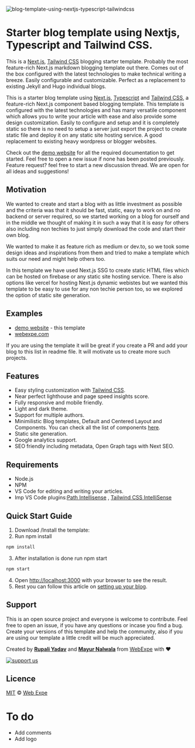 ![blog-template-using-nextjs-typescript-tailwindcss](/public/images/og-image.jpg)

# Starter blog template using Nextjs, Typescript and Tailwind CSS.

This is a [Next.js](https://nextjs.org/), [Tailwind CSS](https://tailwindcss.com/) blogging starter template. Probably the most feature-rich Next.js markdown blogging template out there. Comes out of the box configured with the latest technologies to make technical writing a breeze. Easily configurable and customizable. Perfect as a replacement to existing Jekyll and Hugo individual blogs.

This is a starter blog template using [Next.js](https://nextjs.org/), [Typescript](https://www.typescriptlang.org/) and [Tailwind CSS](https://tailwindcss.com/), a feature-rich Next.js component based blogging template. This template is configured with the latest technologies and has many versatile component which allows you to write your article with ease and also provide some design customization. Easily to configure and setup and it is completely static so there is no need to setup a server just export the project to create static file and deploy it on any static site hosting service. A good replacement to existing heavy wordpress or blogger websites.

Check out the [demo website](https://nextjs-simple-blog-template.web.app/) for all the required documentation to get started.
Feel free to open a new issue if none has been posted previously.
Feature request? feel free to start a new discussion thread. We are open for all ideas and suggestions!


## Motivation
We wanted to create and start a blog with as little investment as possible and the criteria was that it should be fast, static, easy to work on and no backend or server required, so we started working on a blog for ourself and in the middle we thought of making it in such a way that it is easy for others also including non techies to just simply download the code and start their own blog.

We wanted to make it as feature rich as medium or dev.to, so we took some design ideas and inspirations from them and tried to make a template which suits our need and might help others too.

In this template we have used Next.js SSG to create static HTML files which can be hosted on firebase or any static site hosting service. There is also options like vercel for hosting Next.js dynamic webistes but we wanted this template to be easy to use for any non techie person too, so we explored the option of static site generation.


## Examples
- [demo website](https://nextjs-simple-blog-template.web.app/) - this template
- [webexpe.com](https://webexpe.com/)

If you are using the template it will be great if you create a PR and add your blog to this list in readme file. It will motivate us to create more such projects.

## Features
- Easy styling customization with [Tailwind CSS](https://tailwindcss.com/).
- Near perfect lighthouse and page speed insights score.
- Fully responsive and mobile friendly.
- Light and dark theme.
- Support for multiple authors.
- Minimilistic Blog templates, Default and Centered Layout and Components. You can check all the list of components [here](https://nextjs-simple-blog-template.web.app/tutorial/all-components/).
- Static site generation.
- Google analytics support.
- SEO friendly including metadata, Open Graph tags with Next SEO.

## Requirements
- Node.js
- NPM
- VS Code for editing and writing your articles.
- Imp VS Code plugins:[Path Intellisense](https://marketplace.visualstudio.com/items?itemName=christian-kohler.path-intellisense) , [Tailwind CSS IntelliSense](https://marketplace.visualstudio.com/items?itemName=bradlc.vscode-tailwindcss)

## Quick Start Guide
1. Download /Install the template:
2. Run npm install
```bash
npm install
```
3. After installation is done run npm start
```bash
npm start
```
4. Open [http://localhost:3000](http://localhost:3000) with your browser to see the result.
5. Rest you can follow this article on [setting up your blog](https://nextjs-simple-blog-template.web.app/tutorial/how-to-setup-blog/).

## Support
This is an open source project and everyone is welcome to contribute. Feel free to open an issue, if you have any questions or incase you find a bug. Create your versions of this template and help the community, also if you are using our template a little credit will be much appreciated.

Created by **[Rupali Yadav](https://www.linkedin.com/in/rupali-yadav-087bb4112/)** and **[Mayur Nalwala](https://www.linkedin.com/in/mayur-nalwala/)** from [WebExpe](https://webexpe.com/) with ♥

<a href="https://www.buymeacoffee.com/webexpe13z" target="_blank">![support us](/public/images/bmc.png)</a>
## Licence

[MIT](https://github.com/webexpe13/blog-template-using-nextjs-typescript-tailwindcss/blob/main/LICENSE) © [Web Expe](https://www.webexpe.com)

# To do

- Add comments
- Add logo